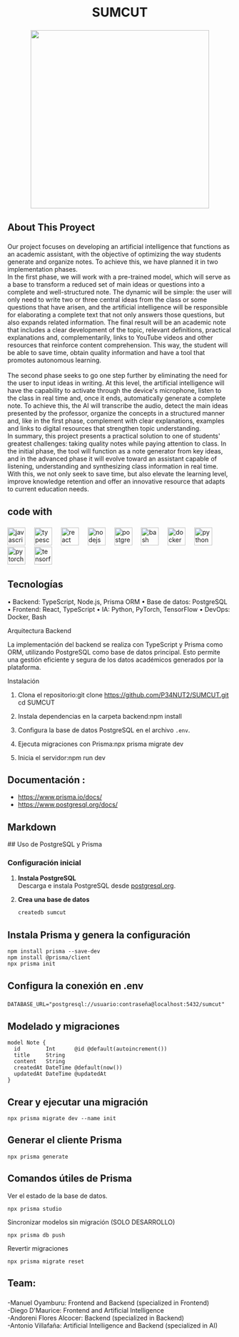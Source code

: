 <h1 align="center">SUMCUT</h1>

###

<div align="center">
  <img height="400" src="https://media2.giphy.com/media/v1.Y2lkPTc5MGI3NjExM2c4aW1yM200dmU4YWtvdWxpZjczZWF0dmd6emFxMnI5ZWFhMmJtOSZlcD12MV9pbnRlcm5hbF9naWZfYnlfaWQmY3Q9Zw/LNiNkrJKhUaA6BaI2O/giphy.gif"  />
</div>

###

<p align="left"></p>

###

<h2 align="left">About This Proyect</h2>

###

<p align="left">Our project focuses on developing an artificial intelligence that functions as an academic assistant, with the objective of optimizing the way students generate and organize notes. To achieve this, we have planned it in two implementation phases.<br>In the first phase, we will work with a pre-trained model, which will serve as a base to transform a reduced set of main ideas or questions into a complete and well-structured note. The dynamic will be simple: the user will only need to write two or three central ideas from the class or some questions that have arisen, and the artificial intelligence will be responsible for elaborating a complete text that not only answers those questions, but also expands related information. The final result will be an academic note that includes a clear development of the topic, relevant definitions, practical explanations and, complementarily, links to YouTube videos and other resources that reinforce content comprehension. This way, the student will be able to save time, obtain quality information and have a tool that promotes autonomous learning.<br><br>The second phase seeks to go one step further by eliminating the need for the user to input ideas in writing. At this level, the artificial intelligence will have the capability to activate through the device's microphone, listen to the class in real time and, once it ends, automatically generate a complete note. To achieve this, the AI will transcribe the audio, detect the main ideas presented by the professor, organize the concepts in a structured manner and, like in the first phase, complement with clear explanations, examples and links to digital resources that strengthen topic understanding.<br>In summary, this project presents a practical solution to one of students' greatest challenges: taking quality notes while paying attention to class. In the initial phase, the tool will function as a note generator from key ideas, and in the advanced phase it will evolve toward an assistant capable of listening, understanding and synthesizing class information in real time. With this, we not only seek to save time, but also elevate the learning level, improve knowledge retention and offer an innovative resource that adapts to current education needs.</p>

###

<h2 align="left">code with</h2>

###

<div align="left">
  <img src="https://cdn.jsdelivr.net/gh/devicons/devicon/icons/javascript/javascript-original.svg" height="40" alt="javascript logo"  />
  <img width="12" />
  <img src="https://cdn.jsdelivr.net/gh/devicons/devicon/icons/typescript/typescript-original.svg" height="40" alt="typescript logo"  />
  <img width="12" />
  <img src="https://cdn.jsdelivr.net/gh/devicons/devicon/icons/react/react-original.svg" height="40" alt="react logo"  />
  <img width="12" />
  <img src="https://cdn.jsdelivr.net/gh/devicons/devicon/icons/nodejs/nodejs-original.svg" height="40" alt="nodejs logo"  />
  <img width="12" />
  <img src="https://cdn.jsdelivr.net/gh/devicons/devicon/icons/postgresql/postgresql-original.svg" height="40" alt="postgresql logo"  />
  <img width="12" />
  <img src="https://cdn.jsdelivr.net/gh/devicons/devicon/icons/bash/bash-original.svg" height="40" alt="bash logo"  />
  <img width="12" />
  <img src="https://cdn.jsdelivr.net/gh/devicons/devicon/icons/docker/docker-original.svg" height="40" alt="docker logo"  />
  <img width="12" />
  <img src="https://cdn.jsdelivr.net/gh/devicons/devicon/icons/python/python-original.svg" height="40" alt="python logo"  />
  <img width="12" />
  <img src="https://cdn.jsdelivr.net/gh/devicons/devicon/icons/pytorch/pytorch-original.svg" height="40" alt="pytorch logo"  />
  <img width="12" />
  <img src="https://cdn.jsdelivr.net/gh/devicons/devicon/icons/tensorflow/tensorflow-original.svg" height="40" alt="tensorflow logo"  />
</div>

###
<p align="left"> 
  <h2 align="left">Tecnologías </h2>
 • Backend: TypeScript, Node.js, Prisma ORM
 • Base de datos: PostgreSQL
 • Frontend: React, TypeScript
 • IA: Python, PyTorch, TensorFlow
 • DevOps: Docker, Bash

Arquitectura Backend

La implementación del backend se realiza con TypeScript y Prisma como ORM, utilizando PostgreSQL como base de datos principal. Esto permite una gestión eficiente y segura de los datos académicos generados por la plataforma.

Instalación
 1. Clona el repositorio:git clone https://github.com/P34NUT2/SUMCUT.git
cd SUMCUT

 2. Instala dependencias en la carpeta backend:npm install

 3. Configura la base de datos PostgreSQL en el archivo ‎`.env`.
 4. Ejecuta migraciones con Prisma:npx prisma migrate dev

 5. Inicia el servidor:npm run dev
</p>

###
<h2 align="left"> Documentación : </h2>
<p align="left"> 
  
- https://www.prisma.io/docs/
- https://www.postgresql.org/docs/
</p>

###
<h2 align="left"> Markdown </h2>

<p align"left"> 
## Uso de PostgreSQL y Prisma

### Configuración inicial

1. **Instala PostgreSQL**  
   Descarga e instala PostgreSQL desde [postgresql.org](https://www.postgresql.org/download/).

2. **Crea una base de datos**
   ```bash
   createdb sumcut
###
<h2 align="left"> Instala Prisma y genera la configuración </h2>

```
npm install prisma --save-dev
npm install @prisma/client
npx prisma init
```
###
<h2 align="left"> Configura la conexión en .env </h2>

###
```
DATABASE_URL="postgresql://usuario:contraseña@localhost:5432/sumcut"
```
</p>

<h2 align="left"> Modelado y migraciones </h2>

```
model Note {
  id        Int      @id @default(autoincrement())
  title     String
  content   String
  createdAt DateTime @default(now())
  updatedAt DateTime @updatedAt
}
```
  
###

<h2 align="left"> Crear y ejecutar una migración </h2>

```
npx prisma migrate dev --name init
```
###
  
<h2 align="left"> Generar el cliente Prisma </h2>

```
npx prisma generate
```
  
###
  
<h2 align="left"> Comandos útiles de Prisma </h2>
<p align="left"> Ver el estado de la base de datos. </p>

```
npx prisma studio
```

<p align="left"> Sincronizar modelos sin migración (SOLO DESARROLLO) </p>

```
npx prisma db push
```
<p align="left"> Revertir migraciones </p>

```
npx prisma migrate reset
```
  
###

<h2 align="left">Team:</h2>

###

<p align="left">-Manuel Oyamburu: Frontend and Backend (specialized in Frontend)<br>-Diego D'Maurice: Frontend and Artificial Intelligence<br>-Andoreni Flores Alcocer: Backend (specialized in Backend)<br>-Antonio Villafaña: Artificial Intelligence and Backend (specialized in AI)</p>

###

